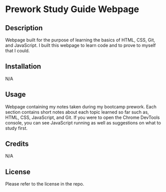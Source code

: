 # Prework Study Guide Webpage

## Description

Webpage built for the purpose of learning the basics of HTML, CSS, Git, and JavaScript. I built this webpage to learn code and to prove to myself that I could.

## Installation

N/A

## Usage

Webpage containing my notes taken during my bootcamp prework. Each section contains short notes about each topic learned so far such as, HTML, CSS, JavaScript, and Git. If you were to open the Chrome DevTools console, you can see JavaScript running as well as suggestions on what to study first. 

## Credits

N/A

## License

Please refer to the license in the repo.

